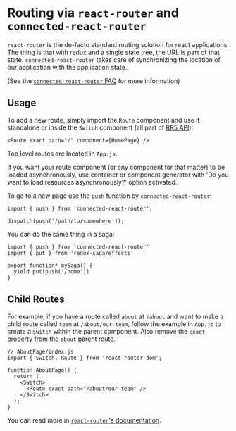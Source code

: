 # Routing via `react-router` and `connected-react-router`

`react-router` is the de-facto standard routing solution for react applications.
The thing is that with redux and a single state tree, the URL is part of that
state. `connected-react-router` takes care of synchronizing the location of our
application with the application state.

(See the [`connected-react-router` FAQ](https://github.com/supasate/connected-react-router/blob/master/FAQ.md)
for more information)

## Usage

To add a new route, simply import the `Route` component and use it standalone or inside the `Switch` component (all part of [RR5 API](https://reacttraining.com/react-router/web/api)):

```JS
<Route exact path="/" component={HomePage} />
```

Top level routes are located in `App.js`.

If you want your route component (or any component for that matter) to be loaded asynchronously, use container or component generator with 'Do you want to load resources asynchronously?' option activated.

To go to a new page use the `push` function by `connected-react-router`:

```JS
import { push } from 'connected-react-router';

dispatch(push('/path/to/somewhere'));
```

You can do the same thing in a saga:

```JS
import { push } from 'connected-react-router'
import { put } from 'redux-saga/effects'

export function* mySaga() {
  yield put(push('/home'))
}
```

## Child Routes

For example, if you have a route called `about` at `/about` and want to make a child route called `team` at `/about/our-team`, follow the example
in `App.js` to create a `Switch` within the parent component. Also remove the `exact` property from the `about` parent route.

```JS
// AboutPage/index.js
import { Switch, Route } from 'react-router-dom';

function AboutPage() {
  return (
    <Switch>
      <Route exact path="/about/our-team" />
    </Switch>
  );
}
```

You can read more in [`react-router`'s documentation](https://reacttraining.com/react-router/web/api).
